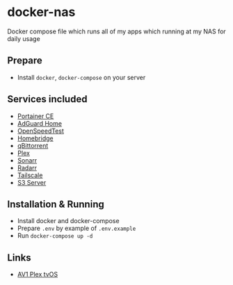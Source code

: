# docker-nas

Docker compose file which runs all of my apps which running at my NAS for daily usage

## Prepare

- Install `docker`, `docker-compose` on your server

## Services included

- [Portainer CE](https://portainer.io)
- [AdGuard Home](https://github.com/AdguardTeam/AdGuardHome)
- [OpenSpeedTest](https://openspeedtest.com)
- [Homebridge](https://homebridge.io)
- [qBittorrent](https://www.qbittorrent.org)
- [Plex](https://www.plex.tv)
- [Sonarr](https://sonarr.tv)
- [Radarr](https://radarr.video)
- [Tailscale](https://tailscale.com)
- [S3 Server](https://s3-server.readthedocs.io)

## Installation & Running

- Install docker and docker-compose
- Prepare `.env` by example of `.env.example`
- Run `docker-compose up -d`

## Links

- [AV1 Plex tvOS](https://github.com/currifi/plex_av1_tvos)
